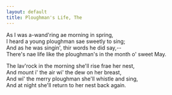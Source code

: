 ```yaml
---  
layout: default  
title: Ploughman's Life, The  
---  
```

As I was a-wand'ring ae morning in spring,  
I heard a young ploughman sae sweetly to sing;  
And as he was singin', thir words he did say,--  
There's nae life like the ploughman's in the month o' sweet May.  
  
The lav'rock in the morning she'll rise frae her nest,  
And mount i' the air wi' the dew on her breast,  
And wi' the merry ploughman she'll whistle and sing,  
And at night she'll return to her nest back again.